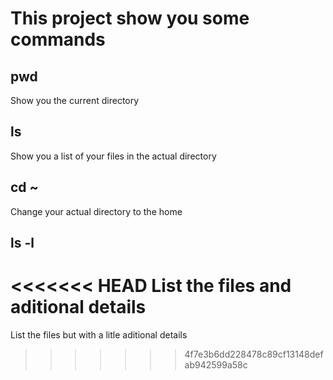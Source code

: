 # This project show you some commands
## pwd
Show you the current directory

## ls
Show you a list of your files in the actual directory

## cd ~
Change your actual directory to the home

## ls -l
<<<<<<< HEAD
List the files and aditional details
=======
List the files but with a litle aditional details
>>>>>>> 4f7e3b6dd228478c89cf13148defab942599a58c
